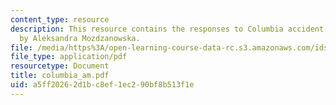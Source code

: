 ```yaml
---
content_type: resource
description: This resource contains the responses to Columbia accident investigation
  by Aleksandra Mozdzanowska.
file: /media/https%3A/open-learning-course-data-rc.s3.amazonaws.com/ids-900-integrating-doctoral-seminar-on-emerging-technologies-fall-2005/a5ff20262d1bc8ef1ec290bf8b513f1e_columbia_am.pdf
file_type: application/pdf
resourcetype: Document
title: columbia_am.pdf
uid: a5ff2026-2d1b-c8ef-1ec2-90bf8b513f1e
---
```

